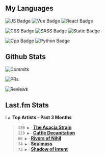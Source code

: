## My Languages

![JS Badge](https://img.shields.io/badge/Javascript-%2321262d?style=for-the-badge&logo=javascript&logoColor=%23F7DF1E)
![Vue Badge](https://img.shields.io/badge/Vue-%2321262d?style=for-the-badge&logo=vuedotjs&logoColor=%234FC08D)
![React Badge](https://img.shields.io/badge/React-%2321262d?style=for-the-badge&logo=react&logoColor=%2361DAFB)

![CSS Badge](https://img.shields.io/badge/CSS-%2321262d?style=for-the-badge&logo=css3&logoColor=%231572B6)
![SASS Badge](https://img.shields.io/badge/SASS-%2321262d?style=for-the-badge&logo=sass&logoColor=%23CC6699)
![Static Badge](https://img.shields.io/badge/Tailwind-%2321262d?style=for-the-badge&logo=tailwindcss&logoColor=%2306B6D4)

![Cpp Badge](https://img.shields.io/badge/C%2B%2B-%2321262d?style=for-the-badge&logo=cplusplus&logoColor=%2300599C)
![Python Badge](https://img.shields.io/badge/Python-%2321262d?style=for-the-badge&logo=python&logoColor=%233776AB)

## Github Stats

![Commits](https://img.shields.io/badge/commits%20pushed-%2321262d?style=for-the-badge&label=546&labelColor=87c4f2)

![PRs](https://img.shields.io/badge/pull%20requests%20submitted-%2321262d?style=for-the-badge&label=116&labelColor=fcabd8)

![Reviews](https://img.shields.io/badge/pull%20requests%20reviewed-%2321262d?style=for-the-badge&label=94&labelColor=ffe799)

## Last.fm Stats
<!--START_LASTFM_ARTISTS:{"period": "3month", "rows": 5}-->
<a href="https://last.fm" target="_blank"><img src="https://user-images.githubusercontent.com/17434202/215290617-e793598d-d7c9-428f-9975-156db1ba89cc.svg" alt="Last.fm Logo" width="18" height="13"/></a> **Top Artists - Past 3 Months**

> `130 ▶️` ∙ **[The Acacia Strain](https://www.last.fm/music/The+Acacia+Strain)**<br/>
> `129 ▶️` ∙ **[Cattle Decapitation](https://www.last.fm/music/Cattle+Decapitation)**<br/>
> `86 ▶️` ∙ **[Rivers of Nihil](https://www.last.fm/music/Rivers+of+Nihil)**<br/>
> `74 ▶️` ∙ **[Soulmass](https://www.last.fm/music/Soulmass)**<br/>
> `73 ▶️` ∙ **[Shadow of Intent](https://www.last.fm/music/Shadow+of+Intent)**<br/>
<!--END_LASTFM_ARTISTS-->

